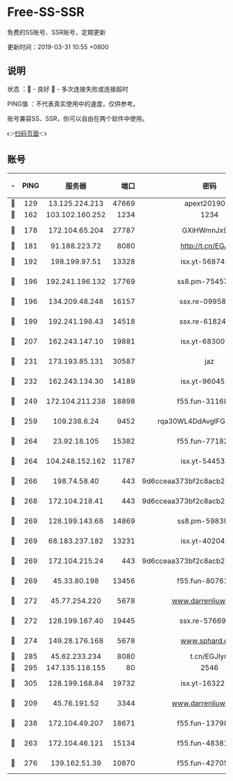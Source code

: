 # Free-SS-SSR

免费的SS账号、SSR账号，定期更新

更新时间：2019-03-31 10:55 +0800

## 说明

状态     ：🙂 - 良好 🙁 - 多次连接失败或连接超时

PING值   ：不代表真实使用中的速度，仅供参考。

账号兼容SS、SSR，你可以自由在两个软件中使用。

👉[扫码页面](https://liesauer.github.io/Free-SS-SSR/)👈

## 账号

|-|PING|服务器|端口|密码|加密方式|区域|
|:----:|:----:|:-----:|-----:|:----:|:----:|:----:|
|🙂|129|13.125.224.213|47669|apext2019001|chacha20|KR|
|🙂|162|103.102.160.252|1234|1234|rc4-md5|JP|
|🙂|178|172.104.65.204|27787|GXiHWmnJx94S|aes-256-cfb|JP|
|🙂|181|91.188.223.72|8080|http://t.cn/EGJIyrl|rc4-md5|RU|
|🙂|192|198.199.97.51|13328|isx.yt-56874296|aes-256-cfb|US|
|🙂|196|192.241.196.132|17769|ss8.pm-75457473|aes-256-cfb|US|
|🙂|196|134.209.48.248|16157|ssx.re-09958168|aes-256-cfb|US|
|🙂|199|192.241.198.43|14518|ssx.re-61824417|aes-256-cfb|US|
|🙂|207|162.243.147.10|19881|isx.yt-68300799|aes-256-cfb|US|
|🙂|231|173.193.85.131|30587|jaz|aes-256-cfb|US|
|🙂|232|162.243.134.30|14189|isx.yt-96045738|aes-256-cfb|US|
|🙂|249|172.104.211.238|18898|f55.fun-31168082|aes-256-cfb|US|
|🙂|259|109.238.6.24|9452|rqa30WL4DdAvgIFG6Fs3znzTa|aes-256-cfb|FR|
|🙂|264|23.92.18.105|15382|f55.fun-77182272|aes-256-cfb|US|
|🙂|264|104.248.152.162|11787|isx.yt-54453329|aes-256-cfb|SG|
|🙂|266|198.74.58.40|443|9d6cceaa373bf2c8acb22e60b6a58be6|aes-256-cfb|US|
|🙂|268|172.104.218.41|443|9d6cceaa373bf2c8acb22e60b6a58be6|aes-256-cfb|US|
|🙂|269|128.199.143.68|14869|ss8.pm-59839550|aes-256-cfb|SG|
|🙂|269|68.183.237.182|13231|isx.yt-40204239|aes-256-cfb|SG|
|🙂|269|172.104.215.24|443|9d6cceaa373bf2c8acb22e60b6a58be6|aes-256-cfb|US|
|🙂|269|45.33.80.198|13456|f55.fun-80761096|aes-256-cfb|US|
|🙂|272|45.77.254.220|5678|www.darrenliuwei.com|aes-256-cfb|SG|
|🙂|272|128.199.167.40|19445|ssx.re-57669332|aes-256-cfb|SG|
|🙂|274|149.28.176.168|5678|www.sphard.com|aes-256-cfb|AU|
|🙂|285|45.62.233.234|8080|t.cn/EGJIyrl|rc4-md5|CA|
|🙂|295|147.135.118.155|80|2546|chacha20|US|
|🙂|305|128.199.168.84|19732|isx.yt-16322176|aes-256-cfb|SG|
|🙂|209|45.76.191.52|3344|www.darrenliuwei.com|aes-256-cfb|JP|
|🙂|238|172.104.49.207|18671|f55.fun-13798673|aes-256-cfb|SG|
|🙂|263|172.104.46.121|15134|f55.fun-48381477|aes-256-cfb|SG|
|🙂|276|139.162.51.39|10870|f55.fun-42705355|aes-256-cfb|SG|
